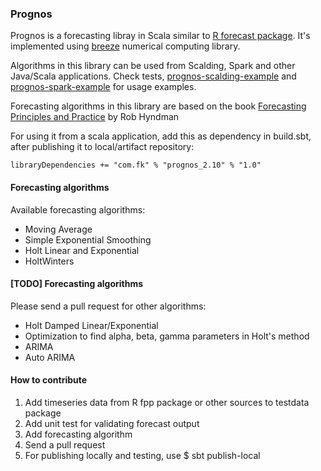 ### Prognos

Prognos is a forecasting libray in Scala similar to [R forecast package](http://cran.r-project.org/web/packages/forecast/index.html).
It's implemented using [breeze](https://github.com/scalanlp/breeze) numerical computing library.

Algorithms in this library can be used from Scalding, Spark and other Java/Scala applications.
Check tests, [prognos-scalding-example](https://bitbucket.org/sathish316/prognos-scalding-example) and [prognos-spark-example](https://bitbucket.org/sathish316/prognos-spark-example) for usage examples.

Forecasting algorithms in this library are based on the book [Forecasting Principles and Practice](https://www.otexts.org/fpp) by Rob Hyndman

For using it from a scala application, add this as dependency in build.sbt, after publishing it to local/artifact repository:

```
libraryDependencies += "com.fk" % "prognos_2.10" % "1.0"
```

#### Forecasting algorithms

Available forecasting algorithms:

* Moving Average
* Simple Exponential Smoothing
* Holt Linear and Exponential
* HoltWinters

#### [TODO] Forecasting algorithms

Please send a pull request for other algorithms:

* Holt Damped Linear/Exponential
* Optimization to find alpha, beta, gamma parameters in Holt's method
* ARIMA
* Auto ARIMA

#### How to contribute

1. Add timeseries data from R fpp package or other sources to testdata package
2. Add unit test for validating forecast output
3. Add forecasting algorithm
4. Send a pull request
5. For publishing locally and testing, use $ sbt publish-local